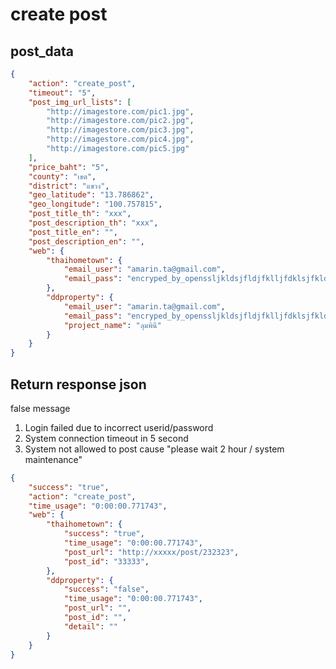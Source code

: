 # create post

## post_data
~~~json
{
    "action": "create_post",
    "timeout": "5",
    "post_img_url_lists": [
        "http://imagestore.com/pic1.jpg",
        "http://imagestore.com/pic2.jpg",
        "http://imagestore.com/pic3.jpg",
        "http://imagestore.com/pic4.jpg",
        "http://imagestore.com/pic5.jpg"
    ],
    "price_baht": "5",
    "county": "เขต",
    "district": "แขวง",
    "geo_latitude": "13.786862",
    "geo_longitude": "100.757815",
    "post_title_th": "xxx",
    "post_description_th": "xxx",
    "post_title_en": "",
    "post_description_en": "",
    "web": {
        "thaihometown": {
            "email_user": "amarin.ta@gmail.com",
            "email_pass": "encryped_by_openssljkldsjfldjfklljfdklsjfkldjs"
        },
        "ddproperty": {
            "email_user": "amarin.ta@gmail.com",
            "email_pass": "encryped_by_openssljkldsjfldjfklljfdklsjfkldjs",
            "project_name": "ลุมพินี"
        }
    }
}
~~~

## Return response json
false message

1. Login failed due to incorrect userid/password
2. System connection timeout in 5 second
3. System not allowed to post cause "please wait 2 hour / system maintenance"

~~~json
{
    "success": "true",
    "action": "create_post",
    "time_usage": "0:00:00.771743",
    "web": {
        "thaihometown": {
            "success": "true",            
            "time_usage": "0:00:00.771743",
            "post_url": "http://xxxxx/post/232323",
            "post_id": "33333",
        },
        "ddproperty": {
            "success": "false",
            "time_usage": "0:00:00.771743",
            "post_url": "",
            "post_id": "",
            "detail": ""
        }
    }
}
~~~
